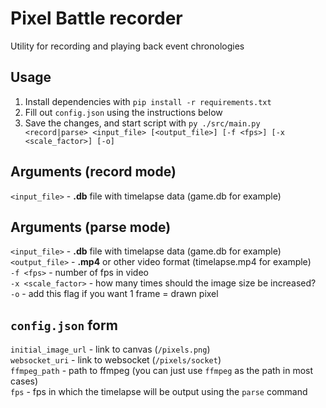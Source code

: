 # Pixel Battle recorder
Utility for recording and playing back event chronologies

## Usage 
1. Install dependencies with `pip install -r requirements.txt`
2. Fill out `config.json` using the instructions below
3. Save the changes, and start script with `py ./src/main.py <record|parse> <input_file> [<output_file>] [-f <fps>] [-x <scale_factor>] [-o]`

## Arguments (record mode)
`<input_file>` - **.db** file with timelapse data (game.db for example)  

## Arguments (parse mode)
`<input_file>` - **.db** file with timelapse data (game.db for example)  
`<output_file>` - **.mp4** or other video format (timelapse.mp4 for example)  
`-f <fps>` - number of fps in video  
`-x <scale_factor>` - how many times should the image size be increased?  
`-o` - add this flag if you want 1 frame = drawn pixel  

## `config.json` form
`initial_image_url` - link to canvas (`/pixels.png`)  
`websocket_uri` - link to websocket (`/pixels/socket`)  
`ffmpeg_path` - path to ffmpeg (you can just use `ffmpeg` as the path in most cases)  
`fps` - fps in which the timelapse will be output using the `parse` command  
